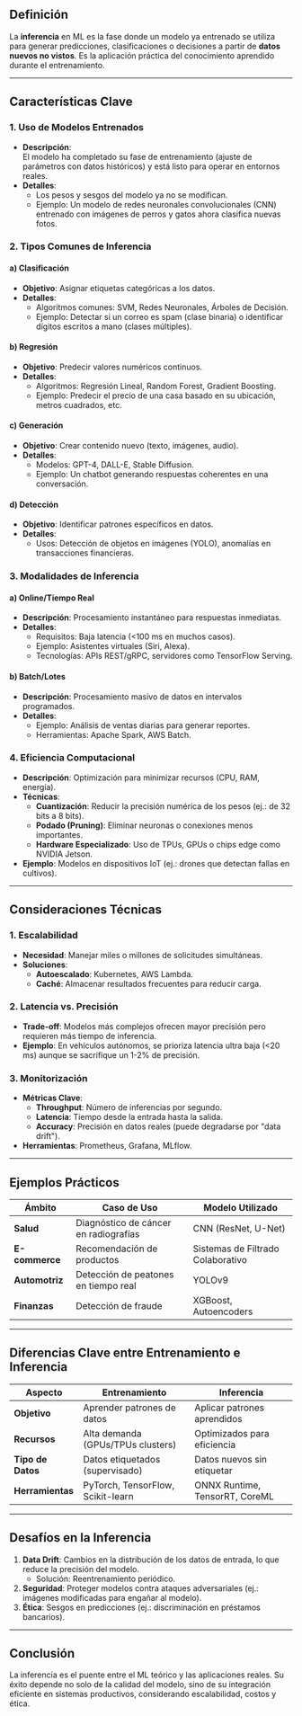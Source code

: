 
## Definición
La **inferencia** en ML es la fase donde un modelo ya entrenado se utiliza para generar predicciones, clasificaciones o decisiones a partir de **datos nuevos no vistos**. Es la aplicación práctica del conocimiento aprendido durante el entrenamiento.

---

## Características Clave

### 1. Uso de Modelos Entrenados
- **Descripción**:  
  El modelo ha completado su fase de entrenamiento (ajuste de parámetros con datos históricos) y está listo para operar en entornos reales.  
- **Detalles**:  
  - Los pesos y sesgos del modelo ya no se modifican.  
  - Ejemplo: Un modelo de redes neuronales convolucionales (CNN) entrenado con imágenes de perros y gatos ahora clasifica nuevas fotos.  

### 2. Tipos Comunes de Inferencia
#### a) Clasificación  
- **Objetivo**: Asignar etiquetas categóricas a los datos.  
- **Detalles**:  
  - Algoritmos comunes: SVM, Redes Neuronales, Árboles de Decisión.  
  - Ejemplo: Detectar si un correo es spam (clase binaria) o identificar dígitos escritos a mano (clases múltiples).  

#### b) Regresión  
- **Objetivo**: Predecir valores numéricos continuos.  
- **Detalles**:  
  - Algoritmos: Regresión Lineal, Random Forest, Gradient Boosting.  
  - Ejemplo: Predecir el precio de una casa basado en su ubicación, metros cuadrados, etc.  

#### c) Generación  
- **Objetivo**: Crear contenido nuevo (texto, imágenes, audio).  
- **Detalles**:  
  - Modelos: GPT-4, DALL-E, Stable Diffusion.  
  - Ejemplo: Un chatbot generando respuestas coherentes en una conversación.  

#### d) Detección  
- **Objetivo**: Identificar patrones específicos en datos.  
- **Detalles**:  
  - Usos: Detección de objetos en imágenes (YOLO), anomalías en transacciones financieras.  

### 3. Modalidades de Inferencia
#### a) Online/Tiempo Real  
- **Descripción**: Procesamiento instantáneo para respuestas inmediatas.  
- **Detalles**:  
  - Requisitos: Baja latencia (<100 ms en muchos casos).  
  - Ejemplo: Asistentes virtuales (Siri, Alexa).  
  - Tecnologías: APIs REST/gRPC, servidores como TensorFlow Serving.  

#### b) Batch/Lotes  
- **Descripción**: Procesamiento masivo de datos en intervalos programados.  
- **Detalles**:  
  - Ejemplo: Análisis de ventas diarias para generar reportes.  
  - Herramientas: Apache Spark, AWS Batch.  

### 4. Eficiencia Computacional  
- **Descripción**: Optimización para minimizar recursos (CPU, RAM, energía).  
- **Técnicas**:  
  - **Cuantización**: Reducir la precisión numérica de los pesos (ej.: de 32 bits a 8 bits).  
  - **Podado (Pruning)**: Eliminar neuronas o conexiones menos importantes.  
  - **Hardware Especializado**: Uso de TPUs, GPUs o chips edge como NVIDIA Jetson.  
- **Ejemplo**: Modelos en dispositivos IoT (ej.: drones que detectan fallas en cultivos).  

---

## Consideraciones Técnicas

### 1. Escalabilidad
- **Necesidad**: Manejar miles o millones de solicitudes simultáneas.  
- **Soluciones**:  
  - **Autoescalado**: Kubernetes, AWS Lambda.  
  - **Caché**: Almacenar resultados frecuentes para reducir carga.  

### 2. Latencia vs. Precisión
- **Trade-off**: Modelos más complejos ofrecen mayor precisión pero requieren más tiempo de inferencia.  
- **Ejemplo**: En vehículos autónomos, se prioriza latencia ultra baja (<20 ms) aunque se sacrifique un 1-2% de precisión.  

### 3. Monitorización
- **Métricas Clave**:  
  - **Throughput**: Número de inferencias por segundo.  
  - **Latencia**: Tiempo desde la entrada hasta la salida.  
  - **Accuracy**: Precisión en datos reales (puede degradarse por "data drift").  
- **Herramientas**: Prometheus, Grafana, MLflow.  

---

## Ejemplos Prácticos
| Ámbito                | Caso de Uso                          | Modelo Utilizado          |
|-----------------------|--------------------------------------|---------------------------|
| **Salud**             | Diagnóstico de cáncer en radiografías | CNN (ResNet, U-Net)       |
| **E-commerce**        | Recomendación de productos           | Sistemas de Filtrado Colaborativo |
| **Automotriz**        | Detección de peatones en tiempo real | YOLOv9                    |
| **Finanzas**          | Detección de fraude                  | XGBoost, Autoencoders     |

---

## Diferencias Clave entre Entrenamiento e Inferencia
| Aspecto               | Entrenamiento                        | Inferencia                     |
|-----------------------|--------------------------------------|--------------------------------|
| **Objetivo**          | Aprender patrones de datos           | Aplicar patrones aprendidos    |
| **Recursos**          | Alta demanda (GPUs/TPUs clusters)    | Optimizados para eficiencia    |
| **Tipo de Datos**     | Datos etiquetados (supervisado)      | Datos nuevos sin etiquetar     |
| **Herramientas**      | PyTorch, TensorFlow, Scikit-learn    | ONNX Runtime, TensorRT, CoreML |

---

## Desafíos en la Inferencia

1. **Data Drift**: Cambios en la distribución de los datos de entrada, lo que reduce la precisión del modelo.  
   - Solución: Reentrenamiento periódico.  
2. **Seguridad**: Proteger modelos contra ataques adversariales (ej.: imágenes modificadas para engañar al modelo).  
3. **Ética**: Sesgos en predicciones (ej.: discriminación en préstamos bancarios).  

---

## Conclusión
La inferencia es el puente entre el ML teórico y las aplicaciones reales. Su éxito depende no solo de la calidad del modelo, sino de su integración eficiente en sistemas productivos, considerando escalabilidad, costos y ética.